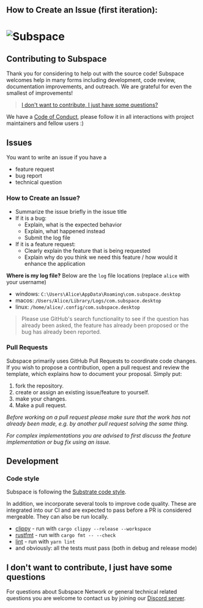 ## How to Create an Issue (first iteration):
# ![Subspace](subspace-cover.jpg)

## Contributing to Subspace

Thank you for considering to help out with the source code! Subspace welcomes help in many forms including development, code review, documentation improvements, and outreach. We are grateful for even the smallest of improvements!

> [I don't want to contribute, I just have some questions?](#I-dont-want-to-contribute-I-just-have-some-questions)

We have a [Code of Conduct](./CODE_OF_CONDUCT.md), please follow it in all interactions with project maintainers and fellow users :)

## Issues

You want to write an issue if you have a
- feature request
- bug report
- technical question

### How to Create an Issue?

- Summarize the issue briefly in the issue title
- If it is a bug:
    - Explain, what is the expected behavior
    - Explain, what happened instead
    - Submit the log file
- If it is a feature request:
    - Clearly explain the feature that is being requested
    - Explain why do you think we need this feature / how would it enhance the application

**Where is my log file?**
Below are the `log` file locations (replace `alice` with your username)
- windows: `C:\Users\Alice\AppData\Roaming\com.subspace.desktop`
- macos: `/Users/Alice/Library/Logs/com.subspace.desktop`
- linux: `/home/alice/.config/com.subspace.desktop`


> Please use GitHub's search functionality to see if the question has already been asked, the feature has already been proposed or the bug has already been reported.

### Pull Requests

Subspace primarily uses GitHub Pull Requests to coordinate code changes. If you wish to propose a contribution, open a pull request and review the template, which explains how to document your proposal. Simply put:

1. fork the repository.
2. create or assign an existing issue/feature to yourself.
3. make your changes.
4. Make a pull request.

*Before working on a pull request please make sure that the work has not already been made, e.g. by another pull request solving the same thing.*

*For complex implementations you are advised to first discuss the feature implementation or bug fix using an issue.*


## Development

### Code style

Subspace is following the
[Substrate code style](https://github.com/paritytech/substrate/blob/master/docs/STYLE_GUIDE.md).

In addition, we incorporate several tools to improve code quality. These are integrated into our CI and are expected to pass before a PR is considered mergeable. They can also be run locally.

* [clippy](https://github.com/rust-lang/rust-clippy) - run with `cargo clippy --release --workspace`
* [rustfmt](https://github.com/rust-lang/rustfmt) - run with `cargo fmt -- --check`
* [lint](https://github.com/lint-dev/lint) - run with `yarn lint`
* and obviously: all the tests must pass (both in debug and release mode)


## I don't want to contribute, I just have some questions

For questions about Subspace Network or general technical related questions you are welcome to contact us by joining our [Discord server](https://discord.gg/qe9sVc2a).




